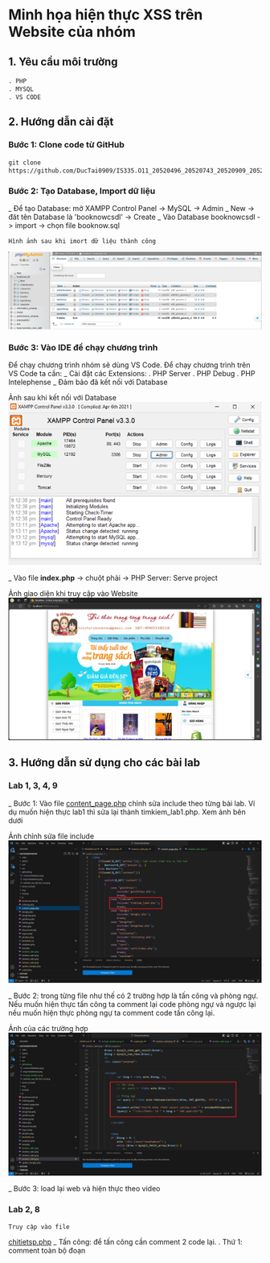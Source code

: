 # Minh họa hiện thực XSS trên Website của nhóm

## 1. Yêu cầu môi trường
    . PHP
    . MYSQL
    . VS CODE
## 2. Hướng dẫn cài đặt
### Bước 1: Clone code từ GitHub
    git clone https://github.com/DucTai0909/IS335.O11_20520496_20520743_20520909_20522099.git
### Bước 2: Tạo Database, Import dữ liệu
_ Để tạo Database: mở XAMPP Control Panel -> MySQL -> Admin
_ New -> đăt tên Database là 'booknowcsdl' -> Create
_ Vào Database booknowcsdl -> import -> chọn file booknow.sql
    
    Hình ảnh sau khi imort dữ liệu thành công
![Hình ảnh sau khi imort dữ liệu thành công](githubimg/importdatabase.png)
### Bước 3: Vào IDE để chạy chương trình
Để chạy chương trình nhóm sẽ dùng VS Code. Để chạy chương trình trên VS Code ta cần:
_ Cài đặt các Extensions:
    . PHP Server
    . PHP Debug
    . PHP Intelephense
_ Đảm bảo đã kết nối với Database

Ảnh sau khi kết nối với Database
![Kết nối với Database](githubimg/connectdatabase.png)

_ Vào file **index.php** -> chuột phải -> PHP Server: Serve project

Ảnh giao diện khi truy cập vào Website
![Giao diện khi truy cập vào Website](githubimg/website_sau_khi_ket_noi.png)

## 3. Hướng dẫn sử dụng cho các bài lab
### Lab 1, 3, 4, 9
_ Bước 1: Vào file [content_page.php](/content_page.php) chỉnh sửa include theo từng bài lab. Ví dụ muốn hiện thực lab1 thì sửa lại thành timkiem_lab1.php. Xem ảnh bên dưới

Ảnh chỉnh sửa file include
![Ảnh chỉnh sửa file include](githubimg/include_timkiem.png)

_ Bước 2: trong từng file như thế có 2 trường hợp là tấn công và phòng ngự. Nếu muốn hiện thực tấn công ta comment lại code phòng ngự và ngược lại nếu muốn hiện thực phòng ngự ta comment code tấn công lại.

Ảnh của các trường hợp
![Ảnh của các trường hợp](githubimg/tung_truong_hop.png)

_ Bước 3: load lại web và hiện thực theo video

### Lab 2, 8
    Truy cập vào file 
[chitietsp.php](/chitietsp.php)
_ Tấn công: để tấn công cần comment 2 code lại.
    . Thứ 1: comment toàn bộ đoạn <script>
    . Thứ 2: Trong vòng lặp hiển thị bình luận: comment lại đoạn code phòng ngự trong hình phía dưới và bỏ comment dòng lệnh phía trên
    
Comment lại đoạn code phòng ngự
![Ảnh của các trường hợp](githubimg/comment_binhluan.png)
_ Phòng ngự: Làm ngược lại so với trường hợp tấn công
Cuối cùng load lại web

### Lab 7
Truy cập vào file 
[right_content.php](/home_include/right_content.php)
_ Tấn công: Comment lại code phòng ngự
_ Phòng ngự: Làm ngược lại so với trường hợp tấn công
        
Comment lại code tùy theo trường hợp
![Comment lại code tùy theo trường hợp](githubimg/comment_lab7.png)
Cuối cùng load lại web